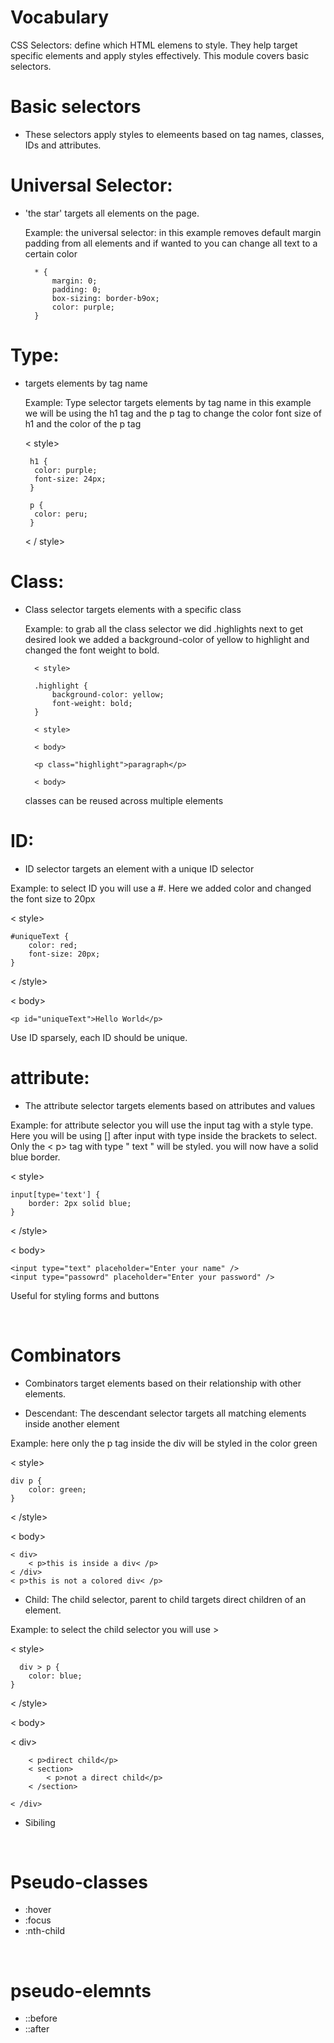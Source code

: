 # Vocabulary
CSS Selectors: define which HTML elemens to style. They help target specific elements and apply styles effectively. This module covers basic selectors.
<br/>

# Basic selectors
- These selectors apply styles to elemeents based on tag names, classes, IDs and attributes.

# Universal Selector: 
- 'the star' targets all elements on the page.

  Example: the universal selector: in this example removes default margin padding from all elements and if wanted to you can change all text to a certain color

        * {
            margin: 0;
            padding: 0;
            box-sizing: border-b9ox;
            color: purple;
        }

# Type: 
- targets elements by tag name 

  Example: Type selector targets elements by tag name in this example we will be using the h1 tag and the p tag to change the color font size of h1 and the color of the p tag
  
    < style>

       h1 {
        color: purple;
        font-size: 24px;
       }

       p {
        color: peru;
       }
    < / style>

# Class: 
- Class selector targets elements with a specific class

  Example: to grab all the class selector we did 
  .highlights next to get desired look we added a background-color of yellow to highlight and changed the font weight to bold.

        < style>

        .highlight {
            background-color: yellow;
            font-weight: bold;
        }

        < style>

        < body>

        <p class="highlight">paragraph</p>

        < body>

   classes can be reused across multiple elements     

# ID: 
- ID selector targets an element with a unique ID selector 

Example: to select ID you will use a #. Here we added color and changed the font size to 20px

< style>

    #uniqueText {
        color: red;
        font-size: 20px;
    }

< /style>

< body>

    <p id="uniqueText">Hello World</p>

Use ID sparsely, each ID should be unique. 


# attribute: 
- The attribute selector targets elements based on attributes and values 

Example: for attribute selector you will use the input tag with a style type.
Here you will be using [] after input with type inside the brackets to select. Only the < p> tag with type " text " will be styled. you will now have a solid blue border.

< style>

    input[type='text'] {
        border: 2px solid blue;
    }

< /style>

< body>

    <input type="text" placeholder="Enter your name" />
    <input type="passowrd" placeholder="Enter your password" />

Useful for styling forms and buttons 

<br/>

# Combinators
- Combinators target elements based on their relationship with other elements.


- Descendant: The descendant selector targets all matching elements inside another element

Example: here only the p tag inside the div will be styled in the color green
<!-- Desedant selector -->
 < style>

    div p {
        color: green;
    }

< /style>

< body>
<!-- Desendant selector -->
    < div>
        < p>this is inside a div< /p>
    < /div>
    < p>this is not a colored div< /p>
    
- Child: The child selector, parent to child targets direct children of an element.

Example: to select the child selector you will use >
<!-- Child selector -->
< style>

      div > p {
        color: blue;
    }

< /style>

< body>
<!-- Child selector -->
 < div>

        < p>direct child</p>
        < section>
            < p>not a direct child</p>
        < /section>
        
    < /div>


- Sibiling
<br/>

# Pseudo-classes
- :hover
- :focus
- :nth-child
<br/>

# pseudo-elemnts
- ::before
- ::after
   


 